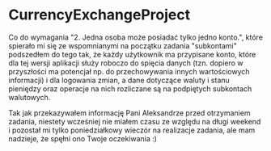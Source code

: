 # CurrencyExchangeProject

Co do wymagania "2.	Jedna osoba może posiadać tylko jedno konto.", które spierało mi się ze wspomnianymi na początku zadania "subkontami" podszedłem do tego tak, że każdy użytkownik ma przypisane konto, które dla tej wersji aplikacji służy roboczo do spięcia danych (tzn. dopiero w przyszłości ma potencjał np. do przechowywania innych wartościowych informacji) i dla logowania zmian, a dane dotyczące waluty i stanu pieniędzy oraz operacje na nich rozliczane są na podpiętych subkontach walutowych.

Tak jak przekazywałem informację Pani Aleksandrze przed otrzymaniem zadania, niestety wcześniej nie miałem czasu ze względu na długi weekend i pozostał mi tylko poniedziałkowy wieczór na realizacje zadania, ale mam nadzieje, że spęłni ono Twoje oczekiwania :)

